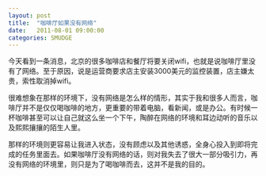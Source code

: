 ```yaml
---
layout: post
title:  "咖啡厅如果没有网络"
date:   2011-08-01 09:00:00
categories: SMUDGE
---
```


今天看到一条消息，北京的很多咖啡店和餐厅将要关闭wifi，也就是说咖啡厅里没有了网络。至于原因，说是运营商要求店主安装3000美元的监控装置，店主嫌太贵，索性取消掉wifi。



 



很难想象在那样的环境下，没有网络是怎么样的情形，其实于我和很多人而言，咖啡厅并不是仅仅喝咖啡的地方，更重要的带着电脑，看新闻，或是办公。有时候一杯咖啡甚至可以让自己就这么坐一个下午，陶醉在网络的环境和耳边动听的音乐以及熙熙攘攘的陌生人里。



 



那样的环境则更容易让我进入状态，没有顾虑以及其他诱惑，全身心投入到即将完成的任务里面去。如果咖啡厅没有网络的话，则对我失去了很大一部分吸引力，再没有网络的环境里，则只是为了喝咖啡而去，这并不是我的目的。